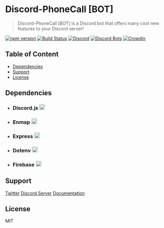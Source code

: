 # Discord-PhoneCall [BOT]

> Discord-PhoneCall [BOT] is a Discord bot that offers many cool new features to your Discord server!

[![npm version](https://badge.fury.io/js/discord.js.svg)](https://badge.fury.io/js/discord.js)
[![Build Status](https://travis-ci.com/LenoxBot/LenoxBot.svg?branch=testing)](https://travis-ci.com/LenoxBot/LenoxBot)
[![Discord](https://discordapp.com/api/guilds/352896116812939264/widget.png)](https://lenoxbot.com/discord)
[![Discord Bots](https://discordbots.org/api/widget/status/354712333853130752.svg)](https://discordbots.org/bot/354712333853130752)
[![Crowdin](https://d322cqt584bo4o.cloudfront.net/lenoxbot/localized.svg)](https://crowdin.com/project/lenoxbot)

## Table of Content

- [Dependencies](#dependencies)
- [Support](#support)
- [License](#license)


## Dependencies

- <h3>Discord.js <a href="https://badge.fury.io/js/discord.js"><img src="https://badge.fury.io/js/discord.js.svg" alt="npm version" height="18"></a></h3>
- <h3>Enmap <a href="https://badge.fury.io/js/enmap"><img src="https://badge.fury.io/js/enmap.svg" alt="npm version" height="18"></a></h3>
- <h3>Express <a href="https://badge.fury.io/js/express"><img src="https://badge.fury.io/js/express.svg" alt="npm version" height="18"></a></h3>
- <h3>Dotenv <a href="https://badge.fury.io/js/dotenv"><img src="https://badge.fury.io/js/dotenv.svg" alt="npm version" height="18"></a></h3>
- <h3>Firebase <a href="https://badge.fury.io/js/firebase"><img src="https://badge.fury.io/js/firebase.svg" alt="npm version" height="18"></a></h3>




## Support

[Twitter](https://twitter.com/thurdev)
[Discord Server](https://discord.gg/vzMQvkw)
[Documentation](https://docs.lenoxbot.com)

## License

MIT
